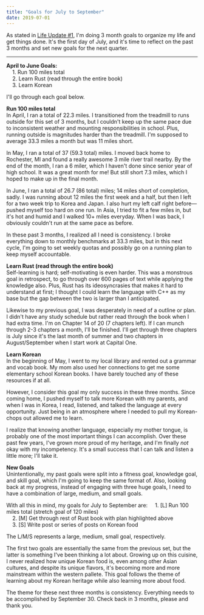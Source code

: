 ```yaml
---
title: "Goals for July to September"
date: 2019-07-01
---
```


As stated in [Life Update #1](https://edward1kim.github.io/life_posts/3-month-goals), I'm doing 3 month goals to organize my life and get things done. It's the first day of July, and it's time to reflect on the past 3 months and set new goals for the next quarter. 

---

**April to June Goals:**  
&nbsp;&nbsp;&nbsp;&nbsp;1\. Run 100 miles total  
&nbsp;&nbsp;&nbsp;&nbsp;2\. Learn Rust (read through the entire book)  
&nbsp;&nbsp;&nbsp;&nbsp;3\. Learn Korean

I'll go through each goal below.

**Run 100 miles total**  
In April, I ran a total of 22.3 miles. I transitioned from the treadmill to runs outside for this set of 3 months, but I couldn't keep up the same pace due to inconsistent weather and mounting responsibilities in school. Plus, running outside is magnitudes harder than the treadmill. I'm supposed to average 33.3 miles a month but was 11 miles short.

In May, I ran a total of 37 (59.3 total) miles. I moved back home to Rochester, MI and found a really awesome 3 mile river trail nearby. By the end of the month, I ran a 6 miler, which I haven't done since senior year of high school. It was a great month for me! But still short 7.3 miles, which I hoped to make up in the final month.

In June, I ran a total of 26.7 (86 total) miles; 14 miles short of completion, sadly. I was running about 12 miles the first week and a half, but then I left for a two week trip to Korea and Japan. I also hurt my left calf right before—pushed myself too hard on one run. In Asia, I tried to fit a few miles in, but it's hot and humid and I walked 10+ miles everyday. When I was back, I obviously couldn't run at the same pace as before. 

In these past 3 months, I realized all I need is consistency. I broke everything down to monthly benchmarks at 33.3 miles, but in this next cycle, I'm going to set weekly quotas and possibly go on a running plan to keep myself accountable. 

**Learn Rust (read through the entire book)**  
Self-learning is hard; self-motivating is even harder. This was a monstrous goal in retrospect, to go through over 600 pages of text while applying the knowledge also. Plus, Rust has its ideosyncrasies that makes it hard to understand at first; I thought I could learn the language with C++ as my base but the gap between the two is larger than I anticipated.

Likewise to my previous goal, I was desperately in need of a outline or plan. I didn't have any study schedule but rather read through the book when I had extra time. I'm on Chapter 14 of 20 (7 chapters left). If I can munch through 2-3 chapters a month, I'll be finished. I'll get through three chapters is July since it's the last month of summer and two chapters in August/September when I start work at Capital One. 

**Learn Korean**  
In the beginning of May, I went to my local library and rented out a grammar and vocab book. My mom also used her connections to get me some elementary school Korean books. I have barely touched any of these resources if at all. 

However, I consider this goal my only success in these three months. Since coming home, I pushed myself to talk more Korean with my parents, and when I was in Korea, I read, listened, and talked the language at every opportunity. Just being in an atmosphere where I needed to pull my Korean-chops out allowed me to learn.

I realize that knowing another language, especially my mother tongue, is probably one of the most important things I can accomplish. Over these past few years, I've grown more proud of my heritage, and I'm finally *not* okay with my incompetency. It's a small success that I can talk and listen a little more; I'll take it.

**New Goals**  
Unintentionally, my past goals were split into a fitness goal, knowledge goal, and skill goal, which I'm going to keep the same format of. Also, looking back at my progress, instead of engaging with three huge goals, I need to have a combination of large, medium, and small goals. 

With all this in mind, my goals for July to September are:
&nbsp;&nbsp;&nbsp;&nbsp;1\. [L] Run 100 miles total (stretch goal of 120 miles)  
&nbsp;&nbsp;&nbsp;&nbsp;2\. [M] Get through rest of Rust book with plan highlighted above  
&nbsp;&nbsp;&nbsp;&nbsp;3\. [S] Write post or series of posts on Korean food

The L/M/S represents a large, medium, small goal, respectively.

The first two goals are essentially the same from the previous set, but the latter is something I've been thinking a lot about. Growing up on this cuisine, I never realized how unique Korean food is, even among other Asian cultures, and despite its unique flavors, it's becoming more and more mainstream within the western pallete. This goal follows the theme of learning about my Korean heritage while also learning more about food. 

The theme for these next three months is consistency. Everything needs to be accomplished by September 30. Check back in 3 months, please and thank you.
